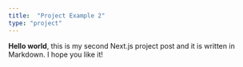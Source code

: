 ```yaml
---
title:  "Project Example 2"
type: "project"
---
```

**Hello world**, this is my second Next.js project post and it is written in Markdown.
I hope you like it!